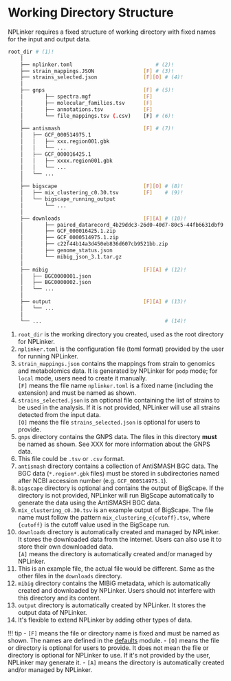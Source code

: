 # Working Directory Structure

NPLinker requires a fixed structure of working directory with fixed names for the input and output
data.


```bash
root_dir # (1)!
    │
    ├── nplinker.toml                           # (2)!
    ├── strain_mappings.JSON                [F] # (3)!
    ├── strains_selected.json               [F][O] # (4)!
    │
    ├── gnps                                [F] # (5)!
    │       ├── spectra.mgf                 [F]
    │       ├── molecular_families.tsv      [F]
    │       ├── annotations.tsv             [F]
    │       └── file_mappings.tsv (.csv)    [F] # (6)!
    │
    ├── antismash                           [F] # (7)!
    │   ├── GCF_000514975.1
    │   │   ├── xxx.region001.gbk
    │   │   └── ...
    │   ├── GCF_000016425.1
    │   │   ├── xxxx.region001.gbk
    │   │   └── ...
    │   └── ...
    │
    ├── bigscape                            [F][O] # (8)!
    │   ├── mix_clustering_c0.30.tsv        [F]    # (9)!
    │   └── bigscape_running_output
    │       └── ...
    │
    ├── downloads                           [F][A] # (10)!
    │       ├── paired_datarecord_4b29ddc3-26d0-40d7-80c5-44fb6631dbf9.4.json # (11)!
    │       ├── GCF_000016425.1.zip
    │       ├── GCF_0000514975.1.zip
    │       ├── c22f44b14a3d450eb836d607cb9521bb.zip
    │       ├── genome_status.json
    │       └── mibig_json_3.1.tar.gz
    │
    ├── mibig                               [F][A] # (12)!
    │   ├── BGC0000001.json
    │   ├── BGC0000002.json
    │   └── ...
    │
    ├── output                              [F][A] # (13)!
    │   └── ...
    │
    └── ...                                        # (14)!
```

1. `root_dir` is the working directory you created, used as the root directory for NPLinker.
2. `nplinker.toml` is the configuration file (toml format) provided by the user for running NPLinker. 
3. `strain_mappings.json` contains the mappings from strain to genomics and metabolomics data. It is
    generated by NPLinker for `podp` mode; for `local` mode, users need to create it manually.<br>
    `[F]` means the file name `nplinker.toml` is a fixed name (including the extension) and must be
    named as shown.
4. `strains_selected.json` is an optional file containing the list of strains to be used in the analysis.
    If it is not provided, NPLinker will use all strains detected from the input data. <br>
    `[O]` means the file `strains_selected.json` is optional for users to provide.
5. `gnps` directory contains the GNPS data. The files in this directory **must** be named as shown.
    See XXX for more information about the GNPS data.
6. This file could be `.tsv` or `.csv` format.
7. `antismash` directory contains a collection of AntiSMASH BGC data. The BGC data (`*.region*.gbk` 
    files) must be stored in subdirectories named after NCBI accession number (e.g. `GCF_000514975.1`).
8. `bigscape` directory is optional and contains the output of BigScape. If the directory is not
    provided, NPLinker will run BigScape automatically to generate the data using the AntiSMASH BGC
    data.
9.  `mix_clustering_c0.30.tsv` is an example output of BigScape. The file name must follow the pattern
    `mix_clustering_c{cutoff}.tsv`, where `{cutoff}` is the cutoff value used in the BigScape run.
10. `downloads` directory is automatically created and managed by NPLinker. It stores the downloaded data
   from the internet. Users can also use it to store their own downloaded data. <br>
    `[A]` means the directory is automatically created and/or managed by NPLinker.
11. This is an example file, the actual file would be different. Same as the other files in
    the `downloads` directory.
12. `mibig` directory contains the MIBiG metadata, which is automatically created and downloaded by
     NPLinker. Users should not interfere with this directory and its content.
13. `output` directory is automatically created by NPLinker. It stores the output data of NPLinker.
14. It's flexible to extend NPLinker by adding other types of data.

!!! tip
    - `[F]` means the file or directory name is fixed and must be named as shown. The names are defined in the [defaults](../api/nplinker.md#nplinker.defaults) module.
    - `[O]` means the file or directory is optional for users to provide. It does not mean the file
    or directory is optional for NPLinker to use. If it's not provided by the user, NPLinker may generate
    it.
    - `[A]` means the directory is automatically created and/or managed by NPLinker.
